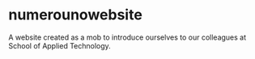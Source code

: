 # numerounowebsite

A website created as a mob to introduce ourselves to our colleagues at School of Applied Technology.
